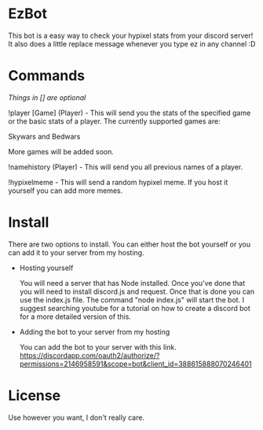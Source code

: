 # EzBot

This bot is a easy way to check your hypixel stats from your discord server! It also does a little replace message whenever you type ez in any channel :D

# Commands

*Things in [] are optional*

!player [Game] (Player) - This will send you the stats of the specified game or the basic stats of a player. The currently supported games are:

Skywars and Bedwars

More games will be added soon.

!namehistory (Player) - This will send you all previous names of a player. 

!hypixelmeme - This will send a random hypixel meme. If you host it yourself you can add more memes.

# Install

There are two options to install. You can either host the bot yourself or you can add it to your server from my hosting.

- Hosting yourself 

    You will need a server that has Node installed. Once you've done that you will need to install discord.js and request.         Once that is done you can use the index.js file. The command "node index.js" will start the bot. I suggest searching           youtube for a tutorial on how to create a discord bot for a more detailed version of this.

- Adding the bot to your server from my hosting 

    You can add the bot to your server with this link. 
    https://discordapp.com/oauth2/authorize/?permissions=2146958591&scope=bot&client_id=388615888070246401

# License

Use however you want, I don't really care.
